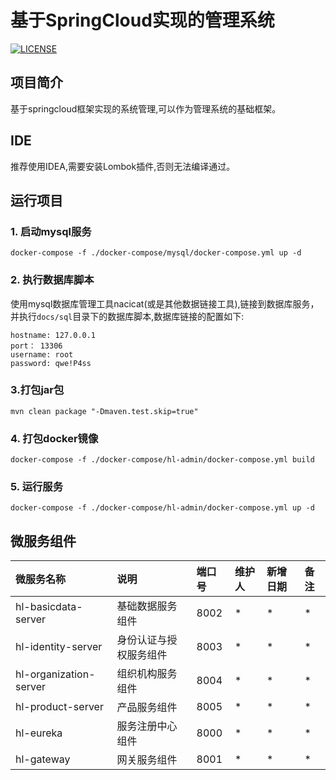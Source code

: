 # 基于SpringCloud实现的管理系统

[![LICENSE](https://img.shields.io/github/license/liuhll/hl-springcloud-admin.svg?style=flat-square)](https://raw.githubusercontent.com/liuhll/hl-springcloud-admin/master/LICENSE)

## 项目简介
基于springcloud框架实现的系统管理,可以作为管理系统的基础框架。

## IDE
推荐使用IDEA,需要安装Lombok插件,否则无法编译通过。

## 运行项目
### 1. 启动mysql服务
```shell
docker-compose -f ./docker-compose/mysql/docker-compose.yml up -d
```

### 2. 执行数据库脚本
使用mysql数据库管理工具nacicat(或是其他数据链接工具),链接到数据库服务，并执行`docs/sql`目录下的数据库脚本,数据库链接的配置如下:
```shell
hostname: 127.0.0.1
port： 13306
username: root
password: qwe!P4ss
```

### 3.打包jar包
```shell
mvn clean package "-Dmaven.test.skip=true"
```

### 4. 打包docker镜像
```shell
docker-compose -f ./docker-compose/hl-admin/docker-compose.yml build
```

### 5. 运行服务
```shell
docker-compose -f ./docker-compose/hl-admin/docker-compose.yml up -d
```

## 微服务组件

| 微服务名称 | 说明 |  端口号 | 维护人  | 新增日期 | 备注  |
|:---------|:------|:-------|:------|:-------|:---------|
| hl-basicdata-server | 基础数据服务组件 | 8002 | * | * | * |
| hl-identity-server | 身份认证与授权服务组件 | 8003 | * | * | * |
| hl-organization-server | 组织机构服务组件 | 8004 | * | * | * |
| hl-product-server | 产品服务组件 | 8005 | * | * | * |
| hl-eureka | 服务注册中心组件 | 8000 | * | * | * |
| hl-gateway | 网关服务组件 | 8001 | * | * | * |